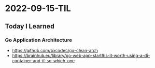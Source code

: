 # 2022-09-15-TIL

## Today I Learned

### Go Application Architecture

- https://github.com/bxcodec/go-clean-arch
- https://brainhub.eu/library/go-web-app-start#is-it-worth-using-a-di-container-and-if-so-which-one